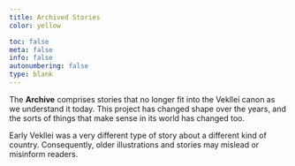 ```yaml
---
title: Archived Stories
color: yellow

toc: false
meta: false
info: false
autonumbering: false
type: blank
---
```


The **Archive** comprises stories that no longer fit into the Vekllei canon as we understand it today. This project has changed shape over the years, and the sorts of things that make sense in its world has changed too.

Early Vekllei was a very different type of story about a different kind of country. Consequently, older illustrations and stories may mislead or misinform readers.